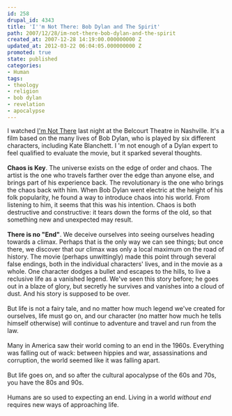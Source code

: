 ```yaml
---
id: 258
drupal_id: 4343
title: 'I''m Not There: Bob Dylan and The Spirit'
path: 2007/12/28/im-not-there-bob-dylan-and-the-spirit
created_at: 2007-12-28 14:19:00.000000000 Z
updated_at: 2012-03-22 06:04:05.000000000 Z
promoted: true
state: published
categories:
- Human
tags:
- theology
- religion
- bob dylan
- revelation
- apocalypse
---
```

I watched <a href="http://www.imdb.com/title/tt0368794/">I'm Not There</a> last night at the Belcourt Theatre in Nashville. It's a film based on the many lives of Bob Dylan, who is played by six different characters, including Kate Blanchett. I 'm not enough of a Dylan expert to feel qualified to evaluate the movie, but it sparked several thoughts.<br /><br /><span style="font-weight: bold;">Chaos is Key</span>. The universe exists on the edge of order and chaos. The artist is the one who travels farther over the edge than anyone else, and brings part of his experience back. The revolutionary is the one who brings the chaos back with him.  When Bob Dylan went electric at the height of his folk popularity, he found a way to introduce chaos into his world. From listening to him, it seems that this was his intention. Chaos is both destructive and constructive: it tears down the forms of the old, so that something new and unexpected may result.<br /><br /><span style="font-weight: bold;">There is no "End"</span>. We deceive ourselves into seeing ourselves heading towards a climax. Perhaps that is the only way we can see things; but once there, we discover that our climax was only a local maximum on the road of history. The movie (perhaps unwittingly) made this point through several false endings, both in the individual characters' lives, and in the movie as a whole. One character dodges a bullet and escapes to the hills, to live a reclusive life as a vanished legend. We've seen this story before; he goes out in a blaze of glory, but secretly he survives and vanishes into a cloud of dust. And his story is supposed to be over.<br /><br />But life is not a fairy tale, and no matter how much legend we've created for ourselves, life must go on, and our character (no matter how much he tells himself otherwise) will continue to adventure and travel and run from the law.<br /><br />Many in America saw their world coming to an end in the 1960s. Everything was falling out of wack: between hippies and war, assassinations and corruption, the world seemed like it was falling apart.<br /><br />But life goes on, and so after the cultural apocalypse of the 60s and 70s, you have the 80s and 90s.<br /><br />Humans are so used to expecting an end. Living in a world <span style="font-style: italic;">without end</span> requires new ways of approaching life.
